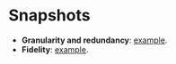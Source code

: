 # Snapshots

* **Granularity and redundancy**: [example](granularity-and-redundancy.md).
* **Fidelity**: [example](fidelity.md).
